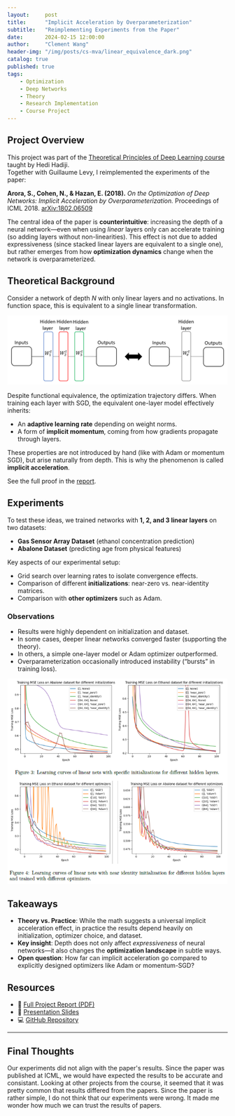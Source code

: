 ```yaml
---
layout:     post
title:      "Implicit Acceleration by Overparameterization"
subtitle:   "Reimplementing Experiments from the Paper"
date:       2024-02-15 12:00:00
author:     "Clement Wang"
header-img: "/img/posts/cs-mva/linear_equivalence_dark.png"
catalog: true
published: true
tags:
    - Optimization
    - Deep Networks
    - Theory
    - Research Implementation
    - Course Project
---
```


## Project Overview

This project was part of the [Theoretical Principles of Deep Learning course](https://hedi-hadiji.github.io/tdl-page/intro.html) taught by Hedi Hadiji.  
Together with Guillaume Levy, I reimplemented the experiments of the paper:  

**Arora, S., Cohen, N., & Hazan, E. (2018).**  *On the Optimization of Deep Networks: Implicit Acceleration by Overparameterization.*  Proceedings of ICML 2018. [arXiv:1802.06509](https://arxiv.org/abs/1802.06509)

The central idea of the paper is **counterintuitive**: increasing the depth of a neural network—even when using *linear* layers only can accelerate training (so adding layers without non-linearities). This effect is not due to added expressiveness (since stacked linear layers are equivalent to a single one), but rather emerges from how **optimization dynamics** change when the network is overparameterized.

## Theoretical Background

Consider a network of depth *N* with only linear layers and no activations. In function space, this is equivalent to a single linear transformation.

![Linear network](/img/posts/cs-mva/linear_equivalence.png)


Despite functional equivalence, the optimization trajectory differs. When training each layer with SGD, the equivalent one-layer model effectively inherits:
  - An **adaptive learning rate** depending on weight norms.  
  - A form of **implicit momentum**, coming from how gradients propagate through layers.  

These properties are not introduced by hand (like with Adam or momentum SGD), but arise naturally from depth. This is why the phenomenon is called **implicit acceleration**.

See the full proof in the [report](https://raw.githubusercontent.com/clementw168/Implicit-acceleration-by-overparametrization/main/assets/report.pdf).


## Experiments

To test these ideas, we trained networks with **1, 2, and 3 linear layers** on two datasets:

- **Gas Sensor Array Dataset** (ethanol concentration prediction)  
- **Abalone Dataset** (predicting age from physical features)

Key aspects of our experimental setup:
- Grid search over learning rates to isolate convergence effects.  
- Comparison of different **initializations**: near-zero vs. near-identity matrices.  
- Comparison with **other optimizers** such as Adam.  

### Observations
- Results were highly dependent on initialization and dataset.  
- In some cases, deeper linear networks converged faster (supporting the theory).  
- In others, a simple one-layer model or Adam optimizer outperformed.  
- Overparameterization occasionally introduced instability (“bursts” in training loss).  

![Learning curves](https://raw.githubusercontent.com/clementw168/Implicit-acceleration-by-overparametrization/main/assets/learning_curves.png)


## Takeaways

- **Theory vs. Practice**: While the math suggests a universal implicit acceleration effect, in practice the results depend heavily on initialization, optimizer choice, and dataset.  
- **Key insight**: Depth does not only affect *expressiveness* of neural networks—it also changes the **optimization landscape** in subtle ways.  
- **Open question**: How far can implicit acceleration go compared to explicitly designed optimizers like Adam or momentum-SGD?  


## Resources

- 📄 [Full Project Report (PDF)](https://raw.githubusercontent.com/clementw168/Implicit-acceleration-by-overparametrization/main/assets/report.pdf)  
- 🎤 [Presentation Slides](https://raw.githubusercontent.com/clementw168/Implicit-acceleration-by-overparametrization/main/assets/slides.pdf)  
- 💻 [GitHub Repository](https://github.com/clementw168/Implicit-acceleration-by-overparametrization)  

---

## Final Thoughts

Our experiments did not align with the paper's results. Since the paper was published at ICML, we would have expected the results to be accurate and consistant. Looking at other projects from the course, it seemed that it was pretty common that results differed from the papers. Since the paper is rather simple, I do not think that our experiments were wrong. It made me wonder how much we can trust the results of papers.
